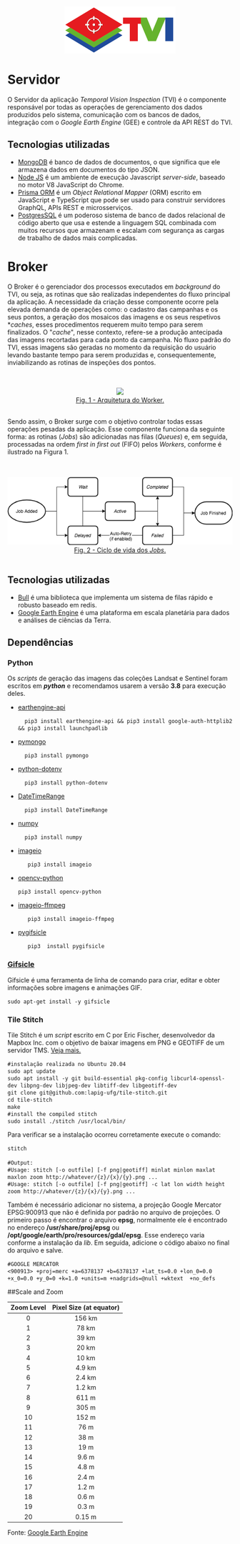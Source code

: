 
<div align="center">
  <br/>
  <img src="https://raw.githubusercontent.com/lapig-ufg/ntvi/main/src/client/src/assets/images/logos/logo_tvi.png" width="250" />
  <br/>
</div>

# Servidor

O Servidor da aplicação  _Temporal Vision Inspection_ (TVI) é o componente responsável por todas as operações de gerenciamento dos dados produzidos pelo sistema, comunicação com os bancos de dados, integração com o _Google Earth Engine_ (GEE) e controle da API REST do TVI.  

## Tecnologias utilizadas


- [MongoDB](https://docs.mongodb.com/drivers/node/current/fundamentals) é banco de dados de documentos, o que significa que ele armazena dados em documentos do tipo JSON.
- [Node JS](https://nodejs.org/en/) é um ambiente de execução Javascript _server-side_, baseado no motor V8 JavaScript do Chrome.
- [Prisma ORM](https://www.prisma.io/) é um  _Object Relational Mapper_ (ORM) escrito em JavaScript e TypeScript  que pode ser usado para construir servidores GraphQL, APIs REST e microsserviços. 
- [PostgresSQL](https://www.postgresql.org/) é um poderoso sistema de banco de dados relacional de código aberto que usa e estende a linguagem SQL combinada com muitos recursos que armazenam e escalam com segurança as cargas de trabalho de dados mais complicadas.

   
# Broker

O Broker é o gerenciador dos processos executados em _background_ do TVI, ou seja, as rotinas que são realizadas independentes do fluxo principal da aplicação. A necessidade da criação desse componente ocorre pela elevada demanda de operações como: o cadastro das campanhas e os seus pontos, a geração dos mosaicos das imagens e os seus respetivos *_caches_, esses procedimentos requerem muito tempo para serem finalizados. O "_cache_", nesse contexto, refere-se a produção antecipada das imagens recortadas para cada ponto da campanha. No fluxo padrão do TVI, essas imagens são geradas no momento da requisição do usuário levando bastante tempo para serem produzidas e, consequentemente, inviabilizando as rotinas de inspeções dos pontos.

<p align="center">
  <br/>
  <br/>
  <img src="https://miro.medium.com/max/438/1*2ljI2y9V3DyGX07mbD_msQ.png" />
  <br>
  <a  href="https://betterprogramming.pub/using-bull-to-manage-job-queues-in-a-node-js-micro-service-stack-7a6257e64509" target="_blank">Fig. 1 - Arquitetura do Worker. </a>
  <br/>
  <br/>
</p>

Sendo assim, o Broker surge com o objetivo controlar todas essas operações pesadas da aplicação. Esse componente funciona da seguinte forma: as rotinas (_Jobs_) são adicionadas nas filas (_Queues_) e, em seguida, processadas na ordem _first in first out_ (FIFO) pelos _Workers_, conforme é ilustrado na Figura 1.

<p align="center">
  <br/>
  <br/>
  <img src="https://raw.githubusercontent.com/OptimalBits/bull/develop/docs/job-lifecycle.png" />
  <br>
  <a href="https://github.com/OptimalBits/bull/tree/develop/docs" target="_blank"> Fig. 2 - Ciclo de vida dos <i>Jobs</i>.</a>
  <br/>
  <br/>
</p>

## Tecnologias utilizadas

- [Bull](https://github.com/OptimalBits/bull) é uma biblioteca que implementa um sistema de filas rápido e robusto baseado em redis.
- [Google Earth Engine](https://earthengine.google.com/) é uma plataforma em escala planetária para dados e análises de ciências da Terra.


## Dependências

### Python
Os _scripts_ de geração das imagens das coleções Landsat e Sentinel foram escritos em _**python**_ e recomendamos usarem a versão **3.8** para execução deles.

- [earthengine-api](https://developers.google.com/earth-engine/guides/python_install)
  
        pip3 install earthengine-api && pip3 install google-auth-httplib2 && pip3 install launchpadlib
  
- [pymongo](https://pypi.org/project/pymongo/)
  
        pip3 install pymongo
  
- [python-dotenv](https://pypi.org/project/python-dotenv/)
  
        pip3 install python-dotenv
  
- [DateTimeRange](https://pypi.org/project/DateTimeRange/)
  
        pip3 install DateTimeRange
  
- [numpy](https://pypi.org/project/numpy/)

        pip3 install numpy
  
- [imageio](https://pypi.org/project/imageio/)

         pip3 install imageio
  
- [opencv-python](https://pypi.org/project/opencv-python/)

      pip3 install opencv-python
  
- [imageio-ffmpeg](https://pypi.org/project/imageio-ffmpeg/)

         pip3 install imageio-ffmpeg
  
- [pygifsicle](https://pypi.org/project/pygifsicle/)

         pip3  install pygifsicle


### [Gifsicle](https://github.com/kohler/gifsicle) 
Gifsicle é uma ferramenta de linha de comando para criar, editar e obter informações sobre imagens e animações GIF.
    
    sudo apt-get install -y gifsicle

### Tile Stitch

Tile Stitch é um _script_ escrito em C por Eric Fischer, desenvolvedor da Mapbox Inc. com o objetivo de baixar imagens em PNG e GEOTIFF de um servidor TMS. [Veja mais.](https://github.com/lapig-ufg/tile-stitch.git)

    #instalação realizada no Ubuntu 20.04
    sudo apt update
    sudo apt install -y git build-essential pkg-config libcurl4-openssl-dev libpng-dev libjpeg-dev libtiff-dev libgeotiff-dev
    git clone git@github.com:lapig-ufg/tile-stitch.git
    cd tile-stitch
    make
    #install the compiled stitch
    sudo install ./stitch /usr/local/bin/


Para verificar se a instalação ocorreu corretamente execute o comando:

    stitch

    #Output: 
    #Usage: stitch [-o outfile] [-f png|geotiff] minlat minlon maxlat maxlon zoom http://whatever/{z}/{x}/{y}.png ...
    #Usage: stitch [-o outfile] [-f png|geotiff] -c lat lon width height zoom http://whatever/{z}/{x}/{y}.png ...


Também é necessário adicionar no sistema, a projeção Google Mercator EPSG:900913 que não é definida por padrão no arquivo de projeções. O primeiro passo é encontrar o arquivo **epsg**, normalmente ele é encontrado no endereço **/usr/share/proj/epsg** ou **/opt/google/earth/pro/resources/gdal/epsg**. Esse endereço varia conforme a instalação da _lib_. Em seguida, adicione o código abaixo no final do arquivo e salve. 

  
    #GOOGLE MERCATOR
    <900913> +proj=merc +a=6378137 +b=6378137 +lat_ts=0.0 +lon_0=0.0 +x_0=0.0 +y_0=0 +k=1.0 +units=m +nadgrids=@null +wktext  +no_defs

##Scale and Zoom

| Zoom Level |	Pixel Size (at equator)|
|:----------:| :----------------------:|
| 0	         |          156 km         |
| 1	         |           78 km         |
| 2	         |	         39 km         |
| 3	         |	         20 km         |
| 4	         |	         10 km         |
| 5	         |	        4.9 km         |
| 6	         |	        2.4 km         |
| 7	         |	        1.2 km         |
| 8	         |	         611 m         |
| 9	         |           305 m         |
| 10	     |	         152 m         |
| 11	     |	          76 m         |
| 12	     |	          38 m         |
| 13	     |	          19 m         |
| 14	     |	         9.6 m         |
| 15	     |	         4.8 m         |
| 16	     |	         2.4 m         |
| 17	     |	         1.2 m         |
| 18	     |	         0.6 m         |
| 19	     |	         0.3 m         |
| 20	     |	        0.15 m         |
Fonte: [Google Earth Engine](https://developers.google.com/earth-engine/guides/exporting?hl=en)
